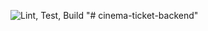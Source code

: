![Lint, Test, Build](https://github.com/zohresalimi/cinema-ticket-backend/workflows/Lint,%20Test,%20Build/badge.svg)
"# cinema-ticket-backend" 
